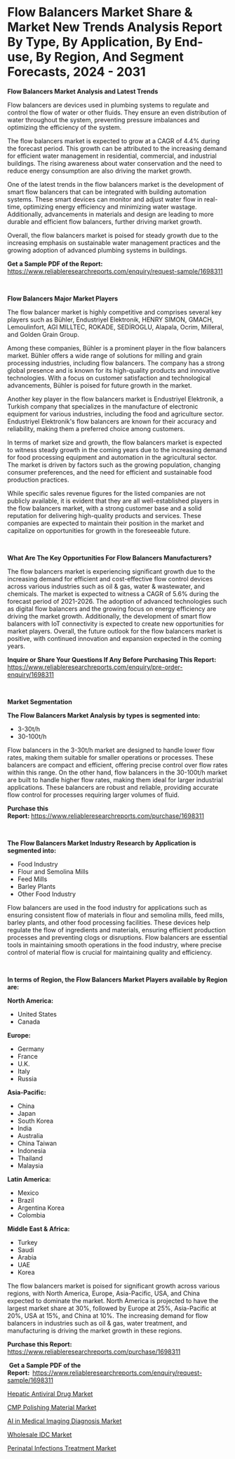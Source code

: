 <p><h1>Flow Balancers Market Share & Market New Trends Analysis Report By Type, By Application, By End-use, By Region, And Segment Forecasts, 2024 - 2031</h1></p><p><strong>Flow Balancers Market Analysis and Latest Trends</strong></p>
<p><p>Flow balancers are devices used in plumbing systems to regulate and control the flow of water or other fluids. They ensure an even distribution of water throughout the system, preventing pressure imbalances and optimizing the efficiency of the system.</p><p>The flow balancers market is expected to grow at a CAGR of 4.4% during the forecast period. This growth can be attributed to the increasing demand for efficient water management in residential, commercial, and industrial buildings. The rising awareness about water conservation and the need to reduce energy consumption are also driving the market growth.</p><p>One of the latest trends in the flow balancers market is the development of smart flow balancers that can be integrated with building automation systems. These smart devices can monitor and adjust water flow in real-time, optimizing energy efficiency and minimizing water wastage. Additionally, advancements in materials and design are leading to more durable and efficient flow balancers, further driving market growth.</p><p>Overall, the flow balancers market is poised for steady growth due to the increasing emphasis on sustainable water management practices and the growing adoption of advanced plumbing systems in buildings.</p></p>
<p><strong>Get a Sample PDF of the Report:&nbsp;</strong> <a href="https://www.reliableresearchreports.com/enquiry/request-sample/1698311">https://www.reliableresearchreports.com/enquiry/request-sample/1698311</a></p>
<p>&nbsp;</p>
<p><strong>Flow Balancers Major Market Players</strong></p>
<p><p>The flow balancer market is highly competitive and comprises several key players such as Bühler, Endustriyel Elektronik, HENRY SIMON, GMACH, Lemoulinfort, AGI MILLTEC, ROKADE, SEDİROGLU, Alapala, Ocrim, Milleral, and Golden Grain Group.</p><p>Among these companies, Bühler is a prominent player in the flow balancers market. Bühler offers a wide range of solutions for milling and grain processing industries, including flow balancers. The company has a strong global presence and is known for its high-quality products and innovative technologies. With a focus on customer satisfaction and technological advancements, Bühler is poised for future growth in the market.</p><p>Another key player in the flow balancers market is Endustriyel Elektronik, a Turkish company that specializes in the manufacture of electronic equipment for various industries, including the food and agriculture sector. Endustriyel Elektronik's flow balancers are known for their accuracy and reliability, making them a preferred choice among customers.</p><p>In terms of market size and growth, the flow balancers market is expected to witness steady growth in the coming years due to the increasing demand for food processing equipment and automation in the agricultural sector. The market is driven by factors such as the growing population, changing consumer preferences, and the need for efficient and sustainable food production practices.</p><p>While specific sales revenue figures for the listed companies are not publicly available, it is evident that they are all well-established players in the flow balancers market, with a strong customer base and a solid reputation for delivering high-quality products and services. These companies are expected to maintain their position in the market and capitalize on opportunities for growth in the foreseeable future.</p></p>
<p>&nbsp;</p>
<p><strong>What Are The Key Opportunities For Flow Balancers Manufacturers?</strong></p>
<p><p>The flow balancers market is experiencing significant growth due to the increasing demand for efficient and cost-effective flow control devices across various industries such as oil & gas, water & wastewater, and chemicals. The market is expected to witness a CAGR of 5.6% during the forecast period of 2021-2026. The adoption of advanced technologies such as digital flow balancers and the growing focus on energy efficiency are driving the market growth. Additionally, the development of smart flow balancers with IoT connectivity is expected to create new opportunities for market players. Overall, the future outlook for the flow balancers market is positive, with continued innovation and expansion expected in the coming years.</p></p>
<p><strong>Inquire or Share Your Questions If Any Before Purchasing This Report:</strong> <a href="https://www.reliableresearchreports.com/enquiry/pre-order-enquiry/1698311">https://www.reliableresearchreports.com/enquiry/pre-order-enquiry/1698311</a></p>
<p>&nbsp;</p>
<p><strong>Market Segmentation</strong></p>
<p><strong>The Flow Balancers Market Analysis by types is segmented into:</strong></p>
<p><ul><li>3-30t/h</li><li>30-100t/h</li></ul></p>
<p><p>Flow balancers in the 3-30t/h market are designed to handle lower flow rates, making them suitable for smaller operations or processes. These balancers are compact and efficient, offering precise control over flow rates within this range. On the other hand, flow balancers in the 30-100t/h market are built to handle higher flow rates, making them ideal for larger industrial applications. These balancers are robust and reliable, providing accurate flow control for processes requiring larger volumes of fluid.</p></p>
<p><strong>Purchase this Report:&nbsp;</strong><a href="https://www.reliableresearchreports.com/purchase/1698311">https://www.reliableresearchreports.com/purchase/1698311</a></p>
<p>&nbsp;</p>
<p><strong>The Flow Balancers Market Industry Research by Application is segmented into:</strong></p>
<p><ul><li>Food Industry</li><li>Flour and Semolina Mills</li><li>Feed Mills</li><li>Barley Plants</li><li>Other Food Industry</li></ul></p>
<p><p>Flow balancers are used in the food industry for applications such as ensuring consistent flow of materials in flour and semolina mills, feed mills, barley plants, and other food processing facilities. These devices help regulate the flow of ingredients and materials, ensuring efficient production processes and preventing clogs or disruptions. Flow balancers are essential tools in maintaining smooth operations in the food industry, where precise control of material flow is crucial for maintaining quality and efficiency.</p></p>
<p>&nbsp;</p>
<p><strong>In terms of Region, the Flow Balancers Market Players available by Region are:</strong></p>
<p>
    <p> <strong> North America: </strong>
        <ul>
            <li>United States</li>
            <li>Canada</li>
        </ul>
        </p> 
    <p> <strong> Europe: </strong>
        <ul>
            <li>Germany</li>
            <li>France</li>
            <li>U.K.</li>
            <li>Italy</li>
            <li>Russia</li>
        </ul>
        </p> 
    <p> <strong> Asia-Pacific: </strong>
        <ul>
            <li>China</li>
            <li>Japan</li>
            <li>South Korea</li>
            <li>India</li>
            <li>Australia</li>
            <li>China Taiwan</li>
            <li>Indonesia</li>
            <li>Thailand</li>
            <li>Malaysia</li>
        </ul>
        </p> 
    <p> <strong> Latin America: </strong>
        <ul>
            <li>Mexico</li>
            <li>Brazil</li>
            <li>Argentina Korea</li>
            <li>Colombia</li>
        </ul>
        </p> 
    <p> <strong> Middle East & Africa: </strong>
        <ul>
            <li>Turkey</li>
            <li>Saudi</li>
            <li>Arabia</li>
            <li>UAE</li>
            <li>Korea</li>
        </ul>
    </p>
    </p>
<p><p>The flow balancers market is poised for significant growth across various regions, with North America, Europe, Asia-Pacific, USA, and China expected to dominate the market. North America is projected to have the largest market share at 30%, followed by Europe at 25%, Asia-Pacific at 20%, USA at 15%, and China at 10%. The increasing demand for flow balancers in industries such as oil & gas, water treatment, and manufacturing is driving the market growth in these regions.</p></p>
<p><strong>Purchase this Report: </strong><a href="https://www.reliableresearchreports.com/purchase/1698311">https://www.reliableresearchreports.com/purchase/1698311</a></p>
<p>&nbsp;<strong>Get a Sample PDF of the Report:&nbsp;&nbsp;</strong><a href="https://www.reliableresearchreports.com/enquiry/request-sample/1698311">https://www.reliableresearchreports.com/enquiry/request-sample/1698311</a></p>
<p><strong></strong></p>
<p><p><a href="https://medium.com/@soloncarter43/hepatic-antiviral-drug-market-trends-forecast-and-competitive-analysis-to-2031-f425e84cc049">Hepatic Antiviral Drug Market</a></p><p><a href="https://medium.com/@soloncarter43/cmp-polishing-material-nbsp-market-focuses-on-market-share-size-and-projected-forecast-till-2031-635fda84ceca">CMP Polishing Material Market</a></p><p><a href="https://medium.com/@soloncarter43/ai-in-medical-imaging-diagnosis-market-analysis-its-cagr-market-segmentation-and-global-industry-e57aab7d5acd">AI in Medical Imaging Diagnosis Market</a></p><p><a href="https://medium.com/@soloncarter43/wholesale-idc-market-comprehensive-assessment-by-type-application-and-geography-6358dac612fd">Wholesale IDC Market</a></p><p><a href="https://medium.com/@soloncarter43/perinatal-infections-treatment-market-analysis-its-cagr-market-segmentation-and-global-industry-be5bfacea220">Perinatal Infections Treatment Market</a></p></p>